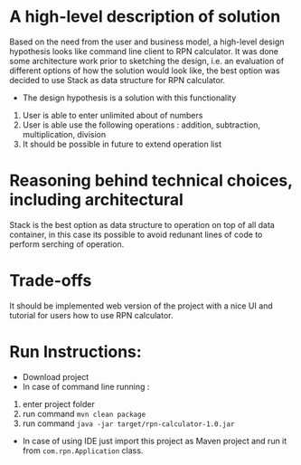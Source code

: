 # A high-level description of solution
Based on the need from the user and business model, a high-level design hypothesis looks like command line client to RPN calculator. It was done some architecture work prior to sketching the design, i.e. an evaluation of different options of how the solution would look like, the best option was decided to use Stack as data structure for RPN calculator. 

* The design hypothesis is a solution with this functionality
1. User is able to enter unlimited about of numbers
2. User is able use the following operations : addition, subtraction, multiplication, division
3. It should  be possible in future to extend operation list


# Reasoning behind technical choices, including architectural
Stack is the best option as data structure to operation on top of all data container, in this case its possible to avoid redunant lines of code to perform serching of operation. 

# Trade-offs 
It should be implemented web version of the project with a nice UI and tutorial for users how to use RPN calculator.

# Run Instructions: 
* Download project
* In case of command line running :
1. enter project folder 
2. run command `mvn clean package`
3. run command `java -jar target/rpn-calculator-1.0.jar`

* In case of using IDE just import this project as Maven project and run it from  `com.rpn.Application` class.

